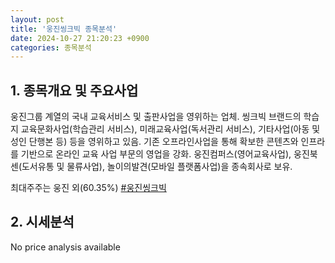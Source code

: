 ```yaml
---
layout: post
title: '웅진씽크빅 종목분석'
date: 2024-10-27 21:20:23 +0900
categories: 종목분석
---
```


## 1. 종목개요 및 주요사업

웅진그룹 계열의 국내 교육서비스 및 출판사업을 영위하는 업체. 씽크빅 브랜드의 학습지 교육문화사업(학습관리 서비스), 미래교육사업(독서관리 서비스), 기타사업(아동 및 성인 단행본 등) 등을 영위하고 있음. 기존 오프라인사업을 통해 확보한 콘텐츠와 인프라를 기반으로 온라인 교육 사업 부문의 영업을 강화. 웅진컴퍼스(영어교육사업), 웅진북센(도서유통 및 물류사업), 놀이의발견(모바일 플랫폼사업)을 종속회사로 보유.

최대주주는 웅진 외(60.35%)
[#웅진씽크빅](#)

## 2. 시세분석

No price analysis available
